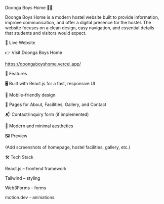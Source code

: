 Doonga Boys Home 🏡✨

Doonga Boys Home is a modern hostel website built to provide information, improve communication, and offer a digital presence for the hostel. The website focuses on a clean design, easy navigation, and essential details that students and visitors would expect.

🔗 Live Website

👉 Visit Doonga Boys Home

https://doongaboyshome.vercel.app/

🚀 Features

🖥️ Built with React.js for a fast, responsive UI

📱 Mobile-friendly design

📑 Pages for About, Facilities, Gallery, and Contact

📬 Contact/Inquiry form (if implemented)

🎨 Modern and minimal aesthetics

🖼️ Preview

(Add screenshots of homepage, hostel facilities, gallery, etc.)

🛠️ Tech Stack

React.js – frontend framework

Tailwind  – styling

Web3Forms - forms

motion.dev - animations
